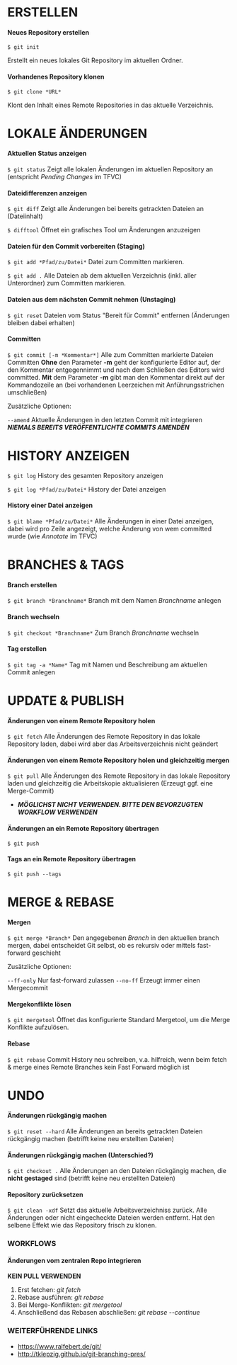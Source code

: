 # ERSTELLEN

#### Neues Repository erstellen
`$ git init`

Erstellt ein neues lokales Git Repository im aktuellen Ordner.

#### Vorhandenes Repository klonen
`$ git clone *URL*`

Klont den Inhalt eines Remote Repositories in das aktuelle Verzeichnis.

# LOKALE ÄNDERUNGEN

#### Aktuellen Status anzeigen
`$ git status`
Zeigt alle lokalen Änderungen im aktuellen Repository an (entspricht *Pending Changes* im TFVC)

#### Dateidifferenzen  anzeigen
`$ git diff`
Zeigt alle Änderungen bei bereits getrackten Dateien an (Dateiinhalt)

`$ difftool`
Öffnet ein grafisches Tool um Änderungen anzuzeigen

#### Dateien für den Commit vorbereiten (Staging)
`$ git add *Pfad/zu/Datei*`
Datei zum Committen markieren.

`$ git add .`
Alle Dateien ab dem aktuellen Verzeichnis (inkl. aller Unterordner) zum Committen markieren.

#### Dateien aus dem nächsten Commit nehmen (Unstaging)
`$ git reset`
Dateien vom Status "Bereit für Commit" entfernen (Änderungen bleiben dabei erhalten)

#### Committen

`$ git commit [-m *Kommentar*]`
Alle zum Committen markierte Dateien Committen
  **Ohne** den Parameter **-m** geht der konfigurierte Editor auf, der den Kommentar entgegennimmt und nach dem Schließen des Editors wird committed.
  **Mit** dem Parameter **-m** gibt man den Kommentar direkt auf der Kommandozeile an (bei vorhandenen Leerzeichen mit Anführungsstrichen umschließen)

Zusätzliche Optionen:

`--amend`
Aktuelle Änderungen in den letzten Commit mit integrieren ***NIEMALS BEREITS VERÖFFENTLICHTE COMMITS AMENDEN***

# HISTORY ANZEIGEN

`$ git log`
History des gesamten Repository anzeigen

`$ git log *Pfad/zu/Datei*`
History der Datei anzeigen

#### History einer Datei anzeigen
`$ git blame *Pfad/zu/Datei*`
Alle Änderungen in einer Datei anzeigen, dabei wird pro Zeile angezeigt, welche Änderung von wem committed wurde (wie *Annotate* im TFVC)

# BRANCHES & TAGS

#### Branch erstellen
`$ git branch *Branchname*`
Branch mit dem Namen *Branchname* anlegen

#### Branch wechseln
`$ git checkout *Branchname*`
Zum Branch *Branchname* wechseln

#### Tag erstellen
`$ git tag -a *Name*`
Tag mit Namen und Beschreibung am aktuellen Commit anlegen

# UPDATE & PUBLISH

#### Änderungen von einem Remote Repository holen
`$ git fetch`
Alle Änderungen des Remote Repository in das lokale Repository laden, dabei wird aber das Arbeitsverzeichnis nicht geändert

#### Änderungen von einem Remote Repository holen und gleichzeitig mergen
`$ git pull`
Alle Änderungen des Remote Repository in das lokale Repository laden und gleichzeitig die Arbeitskopie aktualisieren (Erzeugt ggf. eine Merge-Commit)
* ***MÖGLICHST NICHT VERWENDEN. BITTE DEN BEVORZUGTEN WORKFLOW VERWENDEN***

#### Änderungen an ein Remote Repository übertragen
`$ git push`

#### Tags an ein Remote Repository übertragen
`$ git push --tags`

# MERGE & REBASE

#### Mergen
`$ git merge *Branch*`
Den angegebenen *Branch* in den aktuellen branch mergen, dabei entscheidet Git selbst, ob es rekursiv oder mittels fast-forward geschieht

Zusätzliche Optionen:

`--ff-only`
Nur fast-forward zulassen
`--no-ff`
Erzeugt immer einen Mergecommit

#### Mergekonflikte lösen
`$ git mergetool`
Öffnet das konfigurierte Standard Mergetool, um die Merge Konflikte aufzulösen.

#### Rebase
`$ git rebase`
Commit History neu schreiben, v.a. hilfreich, wenn beim fetch & merge eines Remote Branches kein Fast Forward möglich ist

# UNDO

#### Änderungen rückgängig machen
`$ git reset --hard`
Alle Änderungen an bereits getrackten Dateien rückgängig machen (betrifft keine neu erstellten Dateien)

#### Änderungen rückgängig machen (Unterschied?)
`$ git checkout .`
Alle Änderungen an den Dateien rückgängig machen, die **nicht gestaged** sind (betrifft keine neu erstellten Dateien)

#### Repository zurücksetzen
`$ git clean -xdf`
Setzt das aktuelle Arbeitsverzeichniss zurück. Alle Änderungen oder nicht eingecheckte Dateien werden entfernt. Hat den selbene Effekt wie das Repository frisch zu klonen.

### WORKFLOWS

####  Änderungen vom zentralen Repo integrieren

**KEIN PULL VERWENDEN**  
1. Erst fetchen: *git fetch*  
2. Rebase ausführen: *git rebase*  
3. Bei Merge-Konflikten: *git mergetool*  
4. Anschließend das Rebasen abschließen: *git rebase --continue*  

### WEITERFÜHRENDE LINKS

- https://www.ralfebert.de/git/
- http://tklepzig.github.io/git-branching-pres/
